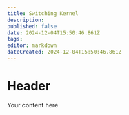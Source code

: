 ```yaml
---
title: Switching Kernel
description: 
published: false
date: 2024-12-04T15:50:46.861Z
tags: 
editor: markdown
dateCreated: 2024-12-04T15:50:46.861Z
---
```


# Header
Your content here